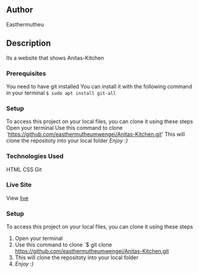

## Author
Easthermutheu


## Description
Its a website that shows Anitas-Kitchen


### Prerequisites
You need to have git installed
You can install it with the following command in your terminal
`$ sudo apt install git-all`

### Setup
To access this project on your local files, you can clone it using these steps
Open your terminal
Use this command to clone `https://github.com/easthermutheumwengei/Anitas-Kitchen.git'
This will clone the repositoty into your local folder
_Enjoy :)_

### Technologies Used
HTML
CSS
Git



### Live Site
View [live]()
### Setup
To access this project on your local files, you can clone it using these steps
1. Open your terminal
1. Use this command to clone `$ git clone https://github.com/easthermutheumwengei/Anitas-Kitchen.git
1. This will clone the repositoty into your local folder
1. _Enjoy :)_